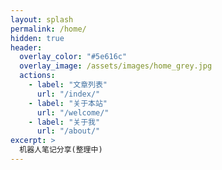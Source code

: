 ```yaml
---
layout: splash
permalink: /home/
hidden: true
header:
  overlay_color: "#5e616c"
  overlay_image: /assets/images/home_grey.jpg
  actions:
    - label: "文章列表"
      url: "/index/"
    - label: "关于本站"
      url: "/welcome/"
    - label: "关于我"
      url: "/about/"
excerpt: >
  机器人笔记分享(整理中) 
---
```

<!--
 * @Date: 2020-10-15 08:13:53
 * @LastEditTime: 2020-10-17 16:07:26
 * @LastEditors: Li Xiang
 * @Description: 
 * @FilePath: /notlixiang.github.io/_pages/home.md
-->

